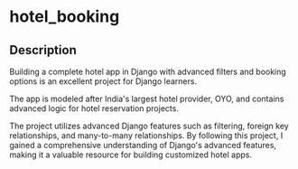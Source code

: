 # hotel_booking

## Description

Building a complete hotel app in Django with advanced filters and booking options is an excellent project for Django learners. 

The app is modeled after India's largest hotel provider, OYO, and contains advanced logic for hotel reservation projects. 

The project utilizes advanced Django features such as filtering, foreign key relationships, and many-to-many relationships. By following this project, I gained a comprehensive understanding of Django's advanced features, making it a valuable resource for building customized hotel apps.
